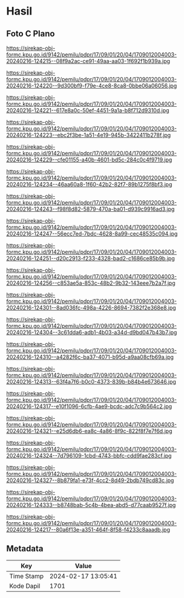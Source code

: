 # Hasil

## Foto C Plano

https://sirekap-obj-formc.kpu.go.id/9142/pemilu/pdpr/17/09/01/20/04/1709012004003-20240216-124215--08f9a2ac-ce91-49aa-aa03-1f692f1b939a.jpg

https://sirekap-obj-formc.kpu.go.id/9142/pemilu/pdpr/17/09/01/20/04/1709012004003-20240216-124220--9d300bf9-f79e-4ce8-8ca8-0bbe06a06056.jpg

https://sirekap-obj-formc.kpu.go.id/9142/pemilu/pdpr/17/09/01/20/04/1709012004003-20240216-124221--617e8a0c-50ef-4451-9a1a-b8f712d9310d.jpg

https://sirekap-obj-formc.kpu.go.id/9142/pemilu/pdpr/17/09/01/20/04/1709012004003-20240216-124223--ebc2f3be-1a51-4e19-945b-3422411b278f.jpg

https://sirekap-obj-formc.kpu.go.id/9142/pemilu/pdpr/17/09/01/20/04/1709012004003-20240216-124229--cfe01155-a40b-4601-bd5c-284c0c4f9719.jpg

https://sirekap-obj-formc.kpu.go.id/9142/pemilu/pdpr/17/09/01/20/04/1709012004003-20240216-124234--46aa60a8-1f60-42b2-82f7-89b1275f8bf3.jpg

https://sirekap-obj-formc.kpu.go.id/9142/pemilu/pdpr/17/09/01/20/04/1709012004003-20240216-124243--f98f8d82-5879-470a-ba01-d939c9916ad3.jpg

https://sirekap-obj-formc.kpu.go.id/9142/pemilu/pdpr/17/09/01/20/04/1709012004003-20240216-124247--56ecc7ed-7bdc-4628-8a99-cec48535c094.jpg

https://sirekap-obj-formc.kpu.go.id/9142/pemilu/pdpr/17/09/01/20/04/1709012004003-20240216-124251--d20c2913-f233-4328-bad2-c1686ce85b9b.jpg

https://sirekap-obj-formc.kpu.go.id/9142/pemilu/pdpr/17/09/01/20/04/1709012004003-20240216-124256--c853ae5a-853c-48b2-9b32-143eee7b2a7f.jpg

https://sirekap-obj-formc.kpu.go.id/9142/pemilu/pdpr/17/09/01/20/04/1709012004003-20240216-124301--8ad036fc-498a-4226-8694-7382f2e368e8.jpg

https://sirekap-obj-formc.kpu.go.id/9142/pemilu/pdpr/17/09/01/20/04/1709012004003-20240216-124304--3c61dda6-adb1-4b03-a34d-d9bd047b43b7.jpg

https://sirekap-obj-formc.kpu.go.id/9142/pemilu/pdpr/17/09/01/20/04/1709012004003-20240216-124310--a4282f6c-ba37-4071-b95d-a9aa08cfb69a.jpg

https://sirekap-obj-formc.kpu.go.id/9142/pemilu/pdpr/17/09/01/20/04/1709012004003-20240216-124313--63f4a7f6-b0c0-4373-839b-b84b4e673646.jpg

https://sirekap-obj-formc.kpu.go.id/9142/pemilu/pdpr/17/09/01/20/04/1709012004003-20240216-124317--e10f1096-6cfb-4ae9-bcdc-adc7c9b564c2.jpg

https://sirekap-obj-formc.kpu.go.id/9142/pemilu/pdpr/17/09/01/20/04/1709012004003-20240216-124321--e25d6db6-ea8c-4a86-8f9c-822f8f7e7f6d.jpg

https://sirekap-obj-formc.kpu.go.id/9142/pemilu/pdpr/17/09/01/20/04/1709012004003-20240216-124324--7d796109-1cbd-4743-bbfc-cdd9fae283cf.jpg

https://sirekap-obj-formc.kpu.go.id/9142/pemilu/pdpr/17/09/01/20/04/1709012004003-20240216-124327--8b879fa1-e73f-4cc2-8d49-2bdb749cd83c.jpg

https://sirekap-obj-formc.kpu.go.id/9142/pemilu/pdpr/17/09/01/20/04/1709012004003-20240216-124333--b8748bab-5c4b-4bea-abd5-d77caab9527f.jpg

https://sirekap-obj-formc.kpu.go.id/9142/pemilu/pdpr/17/09/01/20/04/1709012004003-20240216-124217--80a6f13e-a351-464f-8f58-f4233c8aaadb.jpg


## Metadata

| Key        | Value               |
| ---------- | ------------------- |
| Time Stamp | 2024-02-17 13:05:41 |
| Kode Dapil | 1701                |



